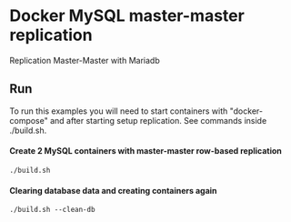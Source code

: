 Docker MySQL master-master replication 
========================

Replication Master-Master with Mariadb

## Run

To run this examples you will need to start containers with "docker-compose" 
and after starting setup replication. See commands inside ./build.sh. 

#### Create 2 MySQL containers with master-master row-based replication 

```
./build.sh
```
#### Clearing database data and creating containers again 

```
./build.sh --clean-db
```
    
    
